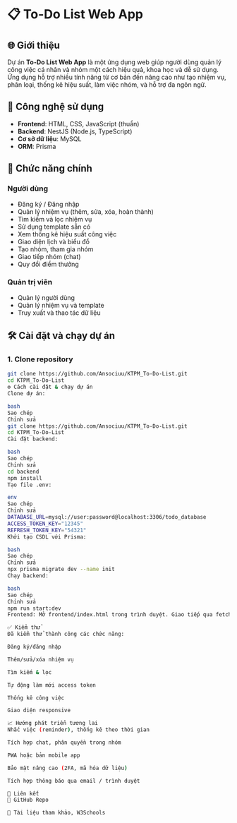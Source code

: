 
# 📋 To-Do List Web App

## 🌐 Giới thiệu
Dự án **To-Do List Web App** là một ứng dụng web giúp người dùng quản lý công việc cá nhân và nhóm một cách hiệu quả, khoa học và dễ sử dụng. Ứng dụng hỗ trợ nhiều tính năng từ cơ bản đến nâng cao như tạo nhiệm vụ, phân loại, thống kê hiệu suất, làm việc nhóm, và hỗ trợ đa ngôn ngữ.

## 🚀 Công nghệ sử dụng
- **Frontend**: HTML, CSS, JavaScript (thuần)
- **Backend**: NestJS (Node.js, TypeScript)
- **Cơ sở dữ liệu**: MySQL
- **ORM**: Prisma

## 📌 Chức năng chính
### Người dùng
- Đăng ký / Đăng nhập
- Quản lý nhiệm vụ (thêm, sửa, xóa, hoàn thành)
- Tìm kiếm và lọc nhiệm vụ
- Sử dụng template sẵn có
- Xem thống kê hiệu suất công việc
- Giao diện lịch và biểu đồ
- Tạo nhóm, tham gia nhóm
- Giao tiếp nhóm (chat)
- Quy đổi điểm thưởng

### Quản trị viên
- Quản lý người dùng
- Quản lý nhiệm vụ và template
- Truy xuất và thao tác dữ liệu

## 🛠 Cài đặt và chạy dự án

### 1. Clone repository
```bash
git clone https://github.com/Ansociuu/KTPM_To-Do-List.git
cd KTPM_To-Do-List
⚙️ Cách cài đặt & chạy dự án
Clone dự án:

bash
Sao chép
Chỉnh sửa
git clone https://github.com/Ansociuu/KTPM_To-Do-List.git
cd KTPM_To-Do-List
Cài đặt backend:

bash
Sao chép
Chỉnh sửa
cd backend
npm install
Tạo file .env:

env
Sao chép
Chỉnh sửa
DATABASE_URL=mysql://user:password@localhost:3306/todo_database
ACCESS_TOKEN_KEY="12345"
REFRESH_TOKEN_KEY="54321"
Khởi tạo CSDL với Prisma:

bash
Sao chép
Chỉnh sửa
npx prisma migrate dev --name init
Chạy backend:

bash
Sao chép
Chỉnh sửa
npm run start:dev
Frontend: Mở frontend/index.html trong trình duyệt. Giao tiếp qua fetch() tới API backend.

✅ Kiểm thử
Đã kiểm thử thành công các chức năng:

Đăng ký/đăng nhập

Thêm/sửa/xóa nhiệm vụ

Tìm kiếm & lọc

Tự động làm mới access token

Thống kê công việc

Giao diện responsive

📈 Hướng phát triển tương lai
Nhắc việc (reminder), thống kê theo thời gian

Tích hợp chat, phân quyền trong nhóm

PWA hoặc bản mobile app

Bảo mật nâng cao (2FA, mã hóa dữ liệu)

Tích hợp thông báo qua email / trình duyệt

🔗 Liên kết
📁 GitHub Repo

📄 Tài liệu tham khảo, W3Schools
